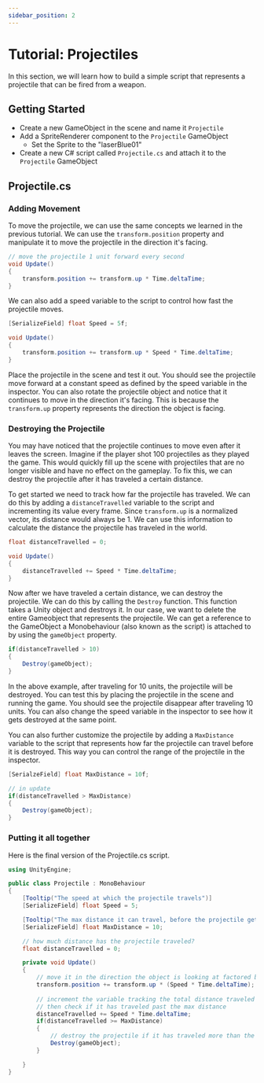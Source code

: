 ```yaml
---
sidebar_position: 2
---
```


# Tutorial: Projectiles
In this section, we will learn how to build a simple script that represents a projectile that can be fired from a weapon.

## Getting Started
- Create a new GameObject in the scene and name it `Projectile`
- Add a SpriteRenderer component to the `Projectile` GameObject
  - Set the Sprite to the "laserBlue01"
- Create a new C# script called `Projectile.cs` and attach it to the `Projectile` GameObject

## Projectile.cs
### Adding Movement
To move the projectile, we can use the same concepts we learned in the previous tutorial. We can use the `transform.position` property and manipulate it to move the projectile in the direction it's facing.

```csharp
// move the projectile 1 unit forward every second
void Update()
{
    transform.position += transform.up * Time.deltaTime;
}
```

We can also add a speed variable to the script to control how fast the projectile moves.

```csharp
[SerializeField] float Speed = 5f;

void Update()
{
    transform.position += transform.up * Speed * Time.deltaTime;
}
```

Place the projectile in the scene and test it out. You should see the projectile move forward at a constant speed as defined by the speed variable in the inspector. You can also rotate the projectile object and notice that it continues to move in the direction it's facing. This is because the `transform.up` property represents the direction the object is facing.

### Destroying the Projectile
You may have noticed that the projectile continues to move even after it leaves the screen. Imagine if the player shot 100 projectiles as they played the game. This would quickly fill up the scene with projectiles that are no longer visible and have no effect on the gameplay. To fix this, we can destroy the projectile after it has traveled a certain distance.

To get started we need to track how far the projectile has traveled. We can do this by adding a `distanceTravelled` variable to the script and incrementing its value every frame. Since `transform.up` is a normalized vector, its distance would always be 1. We can use this information to calculate the distance the projectile has traveled in the world.

```csharp
float distanceTravelled = 0;

void Update()
{
    distanceTravelled += Speed * Time.deltaTime;
}
```

Now after we have traveled a certain distance, we can destroy the projectile. We can do this by calling the `Destroy` function. This function takes a Unity object and destroys it. In our case, we want to delete the entire Gameobject that represents the projectile. We can get a reference to the GameObject a Monobehaviour (also known as the script) is attached to by using the `gameObject` property.

```csharp
if(distanceTravelled > 10)
{
    Destroy(gameObject);
}
```

In the above example, after traveling for 10 units, the projectile will be destroyed. You can test this by placing the projectile in the scene and running the game. You should see the projectile disappear after traveling 10 units. You can also change the speed variable in the inspector to see how it gets destroyed at the same point.

You can also further customize the projectile by adding a `MaxDistance` variable to the script that represents how far the projectile can travel before it is destroyed. This way you can control the range of the projectile in the inspector.

```csharp
[SerialzeField] float MaxDistance = 10f;

// in update
if(distanceTravelled > MaxDistance)
{
    Destroy(gameObject);
}
```

### Putting it all together
Here is the final version of the Projectile.cs script.

```csharp
using UnityEngine;

public class Projectile : MonoBehaviour
{
    [Tooltip("The speed at which the projectile travels")]
    [SerializeField] float Speed = 5;

    [Tooltip("The max distance it can travel, before the projectile gets destroyed")]
    [SerializeField] float MaxDistance = 10;

    // how much distance has the projectile traveled?
    float distanceTravelled = 0;

    private void Update()
    {
        // move it in the direction the object is looking at factored by speed
        transform.position += transform.up * (Speed * Time.deltaTime);
        
        // increment the variable tracking the total distance traveled by the projectile,
        // then check if it has traveled past the max distance
        distanceTravelled += Speed * Time.deltaTime;
        if(distanceTravelled >= MaxDistance)
        {
            // destroy the projectile if it has traveled more than the max distance
            Destroy(gameObject);
        }

    }
}
```
